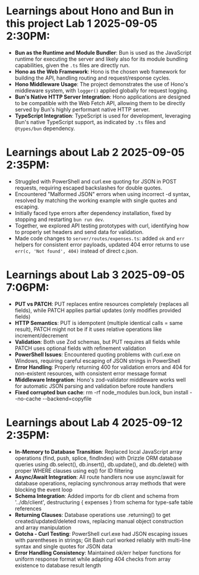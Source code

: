 # Learnings about Hono and Bun in this project Lab 1 2025-09-05 2:30PM:

*   **Bun as the Runtime and Module Bundler**: Bun is used as the JavaScript runtime for executing the server and likely also for its module bundling capabilities, given the `.ts` files are directly run.
*   **Hono as the Web Framework**: Hono is the chosen web framework for building the API, handling routing and request/response cycles.
*   **Hono Middleware Usage**: The project demonstrates the use of Hono's middleware system, with `logger()` applied globally for request logging.
*   **Bun's Native HTTP Server Integration**: Hono applications are designed to be compatible with the Web Fetch API, allowing them to be directly served by Bun's highly performant native HTTP server.
*   **TypeScript Integration**: TypeScript is used for development, leveraging Bun's native TypeScript support, as indicated by `.ts` files and `@types/bun` dependency.

# Learnings about Lab 2 2025-09-05 2:35PM:

- Struggled with PowerShell and curl.exe quoting for JSON in POST requests, requiring escaped backslashes for double quotes.
- Encountered "Malformed JSON" errors when using incorrect -d syntax, resolved by matching the working example with single quotes and escaping.
- Initially faced type errors after dependency installation, fixed by stopping and restarting `bun run dev`.
- Together, we explored API testing prototypes with curl, identifying how to properly set headers and send data for validation.
- Made code changes to `server/routes/expenses.ts`: added `ok` and `err` helpers for consistent error payloads, updated 404 error returns to use `err(c, 'Not found', 404)` instead of direct c.json.

# Learnings about Lab 3 2025-09-05 7:06PM:

- **PUT vs PATCH**: PUT replaces entire resources completely (replaces all fields), while PATCH applies partial updates (only modifies provided fields)
- **HTTP Semantics**: PUT is idempotent (multiple identical calls = same result), PATCH might not be if it uses relative operations like increment/decrement
- **Validation**: Both use Zod schemas, but PUT requires all fields while PATCH uses optional fields with refinement validation
- **PowerShell Issues**: Encountered quoting problems with curl.exe on Windows, requiring careful escaping of JSON strings in PowerShell
- **Error Handling**: Properly returning 400 for validation errors and 404 for non-existent resources, with consistent error message format
- **Middleware Integration**: Hono's zod-validator middleware works well for automatic JSON parsing and validation before route handlers
- **Fixed corrupted bun cache**: rm -rf node_modules bun.lock, bun install --no-cache --backend=copyfile

# Learnings about Lab 4 2025-09-12 2:35PM:

- **In-Memory to Database Transition**: Replaced local JavaScript array operations (find, push, splice, findIndex) with Drizzle ORM database queries using db.select(), db.insert(), db.update(), and db.delete() with proper WHERE clauses using eq() for ID filtering
- **Async/Await Integration**: All route handlers now use async/await for database operations, replacing synchronous array methods that were blocking the event loop
- **Schema Integration**: Added imports for db client and schema from '../db/client', destructuring { expenses } from schema for type-safe table references
- **Returning Clauses**: Database operations use .returning() to get created/updated/deleted rows, replacing manual object construction and array manipulation
- **Gotcha - Curl Testing**: PowerShell curl.exe had JSON escaping issues with parentheses in strings; Git Bash curl worked reliably with multi-line syntax and single quotes for JSON data
- **Error Handling Consistency**: Maintained ok/err helper functions for uniform response format while adapting 404 checks from array existence to database result length
